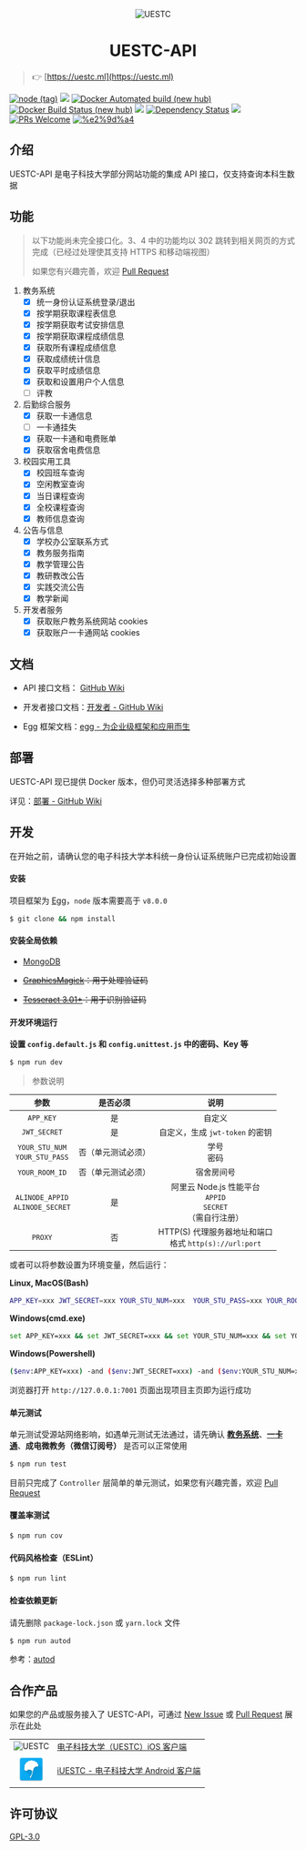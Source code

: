 
<p align="center"><img src="https://ipic.vizards.cc/2018-02-14-125437.jpg" width="100" alt="UESTC"/></p>
<h1 align="center">UESTC-API</h1>

> 👉 [https://uestc.ml](https://uestc.ml)

[![node (tag)](https://img.shields.io/node/v/egg.svg?style=flat-square)](https://nodejs.org) [![](https://img.shields.io/travis/Vizards/uestc-api.svg?style=flat-square)](https://travis-ci.org/Vizards/uestc-api) [![Docker Automated build (new hub)](https://shields-staging-pr-3139.herokuapp.com/docker/cloud/automated/vizards/uestc-api.svg?style=flat-square)](https://hub.docker.com/r/vizards/uestc-api) [![Docker Build Status (new hub)](https://shields-staging-pr-3139.herokuapp.com/docker/cloud/build/vizards/uestc-api.svg?style=flat-square)](https://hub.docker.com/r/vizards/uestc-api/builds) [![](https://img.shields.io/codecov/c/github/Vizards/uestc-api.svg?style=flat-square)](https://codecov.io/gh/Vizards/uestc-api) [![Dependency Status](https://img.shields.io/david/Vizards/uestc-api.svg?style=flat-square)](https://david-dm.org/Vizards/uestc-api) [![](https://img.shields.io/badge/license-GPL-blue.svg?style=flat-square)](https://github.com/Vizards/uestc-api/blob/dev/LICENSE) [![PRs Welcome](https://img.shields.io/badge/PRs-welcome-brightgreen.svg?style=flat-square)](https://github.com/Vizards/uestc-api/pulls) [![%e2%9d%a4](https://img.shields.io/badge/made%20with-%e2%9d%a4-ff69b4.svg?style=flat-square)](https://github.com/Vizards/uestc-api)

## 介绍

UESTC-API 是电子科技大学部分网站功能的集成 API 接口，仅支持查询本科生数据

## 功能

> 以下功能尚未完全接口化。3、4 中的功能均以 302 跳转到相关网页的方式完成（已经过处理使其支持 HTTPS 和移动端视图）
> 
> 如果您有兴趣完善，欢迎 [Pull Request](https://github.com/Vizards/uestc-api/pulls)


1. 教务系统
    - [x] 统一身份认证系统登录/退出
    - [x] 按学期获取课程表信息
    - [x] 按学期获取考试安排信息
    - [x] 按学期获取课程成绩信息
    - [x] 获取所有课程成绩信息
    - [x] 获取成绩统计信息
    - [x] 获取平时成绩信息
    - [x] 获取和设置用户个人信息
    - [ ] 评教

2. 后勤综合服务
    - [x] 获取一卡通信息
    - [ ] 一卡通挂失
    - [x] 获取一卡通和电费账单
    - [x] 获取宿舍电费信息

3. 校园实用工具
    - [x] 校园班车查询
    - [x] 空闲教室查询
    - [x] 当日课程查询
    - [x] 全校课程查询
    - [x] 教师信息查询
    
4. 公告与信息
    - [x] 学校办公室联系方式
    - [x] 教务服务指南
    - [x] 教学管理公告
    - [x] 教研教改公告
    - [x] 实践交流公告
    - [x] 教学新闻
    
5. 开发者服务
    - [x] 获取账户教务系统网站 cookies
    - [x] 获取账户一卡通网站 cookies

## 文档

- API 接口文档： [GitHub Wiki](https://github.com/Vizards/uestc-api/wiki)

- 开发者接口文档：[开发者 - GitHub Wiki](https://github.com/Vizards/uestc-api/wiki/%E5%BC%80%E5%8F%91%E8%80%85)

- Egg 框架文档：[egg - 为企业级框架和应用而生](https://eggjs.org)

## 部署

UESTC-API 现已提供 Docker 版本，但仍可灵活选择多种部署方式

详见：[部署 - GitHub Wiki](https://github.com/Vizards/uestc-api/wiki/%E9%83%A8%E7%BD%B2)

## 开发

在开始之前，请确认您的电子科技大学本科统一身份认证系统账户已完成初始设置

#### 安装

项目框架为 [Egg](https://eggjs.org)，`node` 版本需要高于 `v8.0.0`

```bash
$ git clone && npm install
```


#### 安装全局依赖

- [MongoDB](https://docs.mongodb.com/)

- ~~[GraphicsMagick](http://www.graphicsmagick.org/)：用于处理验证码~~

- ~~[Tesseract 3.01+](https://github.com/tesseract-ocr/tesseract)：用于识别验证码~~

#### 开发环境运行

**设置 `config.default.js` 和 `config.unittest.js` 中的密码、Key 等**

```bash
$ npm run dev
```

> 参数说明

参数 | 是否必须 | 说明
:---: | :---: | :---:
`APP_KEY` | 是 | 自定义
`JWT_SECRET` | 是 | 自定义，生成 `jwt-token` 的密钥
`YOUR_STU_NUM`<br/>`YOUR_STU_PASS` | 否（单元测试必须）| 学号<br/>密码
`YOUR_ROOM_ID` | 否（单元测试必须）| 宿舍房间号
`ALINODE_APPID`<br/>`ALINODE_SECRET` | 是 | 阿里云 Node.js 性能平台<br/>`APPID`<br/>`SECRET`<br/>（需自行注册）
`PROXY` | 否 | HTTP(S) 代理服务器地址和端口 <br> 格式 `http(s)://url:port`

或者可以将参数设置为环境变量，然后运行：

**Linux, MacOS(Bash)**

```bash
APP_KEY=xxx JWT_SECRET=xxx YOUR_STU_NUM=xxx  YOUR_STU_PASS=xxx YOUR_ROOM_ID=xxx ALINODE_APPID=xxx ALINODE_SECRET=xxx PROXY=xxx npm run dev
```

**Windows(cmd.exe)**

```bash
set APP_KEY=xxx && set JWT_SECRET=xxx && set YOUR_STU_NUM=xxx && set YOUR_STU_PASS=xxx && set YOUR_ROOM_ID=xxx && set ALINODE_APPID=xxx && set ALINODE_SECRET=xxx && set PROXY=xxx && npm run dev
```

**Windows(Powershell)**

```bash
($env:APP_KEY=xxx) -and ($env:JWT_SECRET=xxx) -and ($env:YOUR_STU_NUM=xxx) -and ($env:YOUR_STU_PASS=xxx) -and ($env:YOUR_ROOM_ID=xxx) -and ($env:ALINODE_APPID=xxx) -and ($env:ALINODE_SECRET=xxx) -and ($env:PROXY=xxx) -and npm run dev
```

浏览器打开 `http://127.0.0.1:7001` 页面出现项目主页即为运行成功

#### 单元测试

单元测试受源站网络影响，如遇单元测试无法通过，请先确认 **[教务系统](http://portal.uestc.edu.cn)**、**[一卡通](http://ecard.uestc.edu.cn)**、**成电微教务（微信订阅号）** 是否可以正常使用

```bash
$ npm run test
```

目前只完成了 `Controller` 层简单的单元测试，如果您有兴趣完善，欢迎 [Pull Request](https://github.com/Vizards/uestc-api/pulls)

#### 覆盖率测试

```bash
$ npm run cov
```

#### 代码风格检查（ESLint）

```bash
$ npm run lint
```

#### 检查依赖更新

请先删除 `package-lock.json` 或 `yarn.lock` 文件

```bash
$ npm run autod
```

参考：[autod](https://www.npmjs.com/package/autod) 

## 合作产品

如果您的产品或服务接入了 UESTC-API，可通过 [New Issue](https://github.com/Vizards/uestc-api/issue) 或 [Pull Request](https://github.com/Vizards/uestc-api/pulls) 展示在此处

<table>
  <tbody>
    <tr>
      <td align="center" valign="middle">
        <img width="60px" src="https://ipic.vizards.cc/2018-04-14-171713.png" alt="UESTC" width="60px"">
      </td>
      <td align="left" valign="middle">
        <a href="https://github.com/Vizards/uestc-react-native-ios" target="_blank">电子科技大学（UESTC）iOS 客户端</a>
      </td>
    </tr>
<tr>
      <td align="center" valign="middle">
        <img width="50px" src="https://raw.githubusercontent.com/Febers/iUESTC/master/picture/app_icon.png" alt="UESTC" width="60px">
      </td>
      <td align="left" valign="middle">
        <a href="https://github.com/Febers/iUESTC" target="_blank">iUESTC - 电子科技大学 Android 客户端</a>
      </td>
    </tr>
  </tbody>
</table>

## 许可协议

[GPL-3.0](https://github.com/Vizards/uestc-api/blob/dev/LICENSE)







